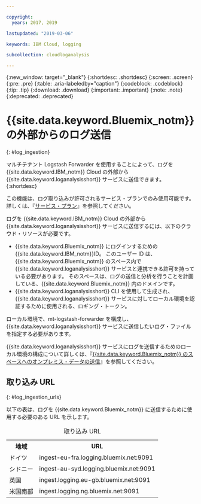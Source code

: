 ```yaml
---

copyright:
  years: 2017, 2019

lastupdated: "2019-03-06"

keywords: IBM Cloud, logging

subcollection: cloudloganalysis

---
```


{:new_window: target="_blank"}
{:shortdesc: .shortdesc}
{:screen: .screen}
{:pre: .pre}
{:table: .aria-labeledby="caption"}
{:codeblock: .codeblock}
{:tip: .tip}
{:download: .download}
{:important: .important}
{:note: .note}
{:deprecated: .deprecated}


# {{site.data.keyword.Bluemix_notm}} の外部からのログ送信
{: #log_ingestion}

マルチテナント Logstash Forwarder を使用することによって、ログを {{site.data.keyword.IBM_notm}} Cloud の外部から {{site.data.keyword.loganalysisshort}} サービスに送信できます。 
{:shortdesc}

この機能は、ログ取り込みが許可されるサービス・プランでのみ使用可能です。 詳しくは、『[サービス・プラン](/docs/services/CloudLogAnalysis?topic=cloudloganalysis-log_analysis_ov#plans)』を参照してください。

ログを {{site.data.keyword.IBM_notm}} Cloud の外部から {{site.data.keyword.loganalysisshort}} サービスに送信するには、以下のクラウド・リソースが必要です。

* {{site.data.keyword.Bluemix_notm}} にログインするための {{site.data.keyword.IBM_notm}}ID。 このユーザー ID は、{{site.data.keyword.Bluemix_notm}} のスペース内で {{site.data.keyword.loganalysisshort}} サービスと連携できる許可を持っている必要があります。 そのスペースは、ログの送信と分析を行うことを計画している、{{site.data.keyword.Bluemix_notm}} 内のドメインです。
* {{site.data.keyword.loganalysisshort}} CLI を使用して生成され、{{site.data.keyword.loganalysisshort}} サービスに対してローカル環境を認証するために使用される、ロギング・トークン。  

ローカル環境で、mt-logstash-forwarder を構成し、{{site.data.keyword.loganalysisshort}} サービスに送信したいログ・ファイルを指定する必要があります。

{{site.data.keyword.loganalysisshort}} サービスにログを送信するためのローカル環境の構成について詳しくは、『[{{site.data.keyword.Bluemix_notm}} のスペースへのオンプレミス・データの送信](/docs/services/CloudLogAnalysis/how-to/send-data?topic=cloudloganalysis-send_data_mt#send_data_mt)』を参照してください。



## 取り込み URL
{: #log_ingestion_urls}

以下の表は、ログを {{site.data.keyword.Bluemix_notm}} に送信するために使用する必要のある URL を示します。

<table>
  <caption>取り込み URL</caption>
    <tr>
      <th>地域</th>
      <th>URL</th>
    </tr>
  <tr>
    <td>ドイツ</td>
	  <td>ingest-eu-fra.logging.bluemix.net:9091</td>
  </tr>
  <tr>
    <td>シドニー</td>
	  <td>ingest-au-syd.logging.bluemix.net:9091</td>
  </tr>
  <tr>
    <td>英国</td>
	  <td>ingest.logging.eu-gb.bluemix.net:9091</td>
  </tr>
  <tr>
    <td>米国南部</td>
	  <td>ingest.logging.ng.bluemix.net:9091</td>
  </tr>
</table>


